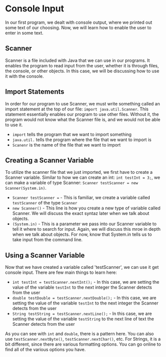 # Console Input

In our first program, we dealt with console output, where we printed out some text of our choosing. Now, we will learn how to enable the user to enter in some text.

## Scanner

Scanner is a file included with Java that we can use in our programs. It enables the program to read input from the user, whether it is through files, the console, or other objects. In this case, we will be discussing how to use it with the console.

## Import Statements

In order for our program to use Scanner, we must write something called an import statement at the top of our file: `import java.util.Scanner`. This statement essentially enables our program to use other files. Without it, the program would not know what the Scanner file is, and we would not be able to use it.

* `import` tells the program that we want to import something
* `java.util.` tells the program where the file that we want to import is
* `Scanenr` is the name of the file that we want to import

## Creating a Scanner Variable

To utilize the scanner file that we just imported, we first have to create a Scanner variable. Similar to how we can create an int: `int testInt = 3;`, we can make a variable of type Scanner: `Scanner testScanner = new Scanner(System.in)`.

* `Scanner testScanner =` - This is familiar, we create a variable called `testScanner` of the type `Scanner`
* `new Scanner()` - This line is how you create a new type of variable called Scanner. We will discuss the exact syntaz later when we talk about objects.
* `(System.in)` - This is a parameter we pass into our Scanner variable to tell it where to search for input. Again, we will discuss this mroe in depth when we talk about objects. For now, know that System.in tells us to take input from the command line. 

## Using a Scanner Variable

Now that we have created a variable called 'testScanner', we can use it get console input. There are few main things to learn here:

* `int testInt = testScanner.nextInt();` - In this case, we are setting the value of the variable `testInt` to the next integer the Scanner detects from the user
* `double testDouble = testScanner.nextDouble();` - In this case, we are setting the value of the variable `testInt` to the next integer the Scanner detects from the user
* `String testString = testScanner.nextLine();` - In this case, we are setting the value of the variable `testString` to the next line of text the Scanner detects from the user
  
As you can see with `int` and `double`, there is a pattern here. You can also use `testScanner.nextByte()`, `testScanner.nextChar()`, etc. For Strings, it is a bit different, since there are various formatting options. You can go online to find all of the various options you have.